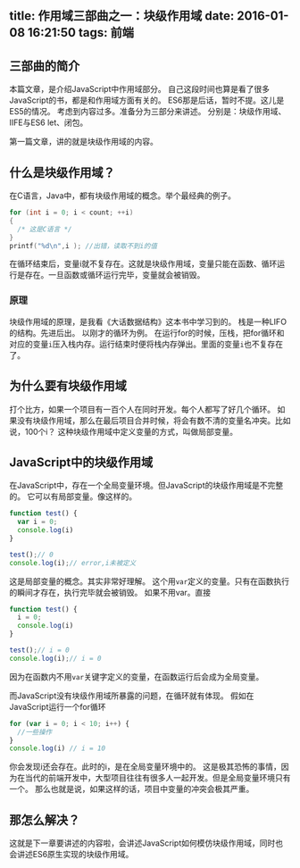 title: 作用域三部曲之一：块级作用域
date: 2016-01-08 16:21:50
tags: 前端
---
## 三部曲的简介
本篇文章，是介绍JavaScript中作用域部分。
自己这段时间也算是看了很多JavaScript的书，都是和作用域方面有关的。
ES6那是后话，暂时不提。这儿是ES5的情况。
考虑到内容过多。准备分为三部分来讲述。
分别是：块级作用域、IIFE与ES6 let、闭包。

第一篇文章，讲的就是块级作用域的内容。

## 什么是块级作用域？
在C语言，Java中，都有块级作用域的概念。举个最经典的例子。
```c
for (int i = 0; i < count; ++i)
{
  /* 这是C语言 */
}
printf("%d\n",i ); //出错，读取不到i的值
```
在循环结束后，变量i就不复存在。这就是块级作用域，变量只能在函数、循环运行是存在。一旦函数或循环运行完毕，变量就会被销毁。
### 原理
块级作用域的原理，是我看《大话数据结构》这本书中学习到的。
栈是一种LIFO的结构。先进后出。
以刚才的循环为例。
在运行for的时候，压栈，把for循环和对应的变量`i`压入栈内存。运行结束时便将栈内存弹出。里面的变量`i`也不复存在了。
## 为什么要有块级作用域
打个比方，如果一个项目有一百个人在同时开发。每个人都写了好几个循环。
如果没有块级作用域，那么在最后项目合并时候，将会有数不清的变量名冲突。比如说，100个i？
这种块级作用域中定义变量的方式，叫做局部变量。
## JavaScript中的块级作用域
在JavaScript中，存在一个全局变量环境。但JavaScript的块级作用域是不完整的。
它可以有局部变量。像这样的。
```javascript
function test() {
  var i = 0;
  console.log(i)
}

test();// 0
console.log(i);// error,i未被定义
```
这是局部变量的概念。其实非常好理解。
这个用`var`定义的变量。只有在函数执行的瞬间才存在，执行完毕就会被销毁。
如果不用var。直接
```javascript
function test() {
  i = 0;
  console.log(i)
}

test();// i = 0
console.log(i);// i = 0
```
因为在函数内不用`var`关键字定义的变量，在函数运行后会成为全局变量。

而JavaScript没有块级作用域所暴露的问题，在循环就有体现。
假如在JavaScript运行一个for循环
```javascript
for (var i = 0; i < 10; i++) {
  //一些操作
}
console.log(i) // i = 10
```
你会发现i还会存在。此时的i，是在全局变量环境中的。
这是极其恐怖的事情，因为在当代的前端开发中，大型项目往往有很多人一起开发。但是全局变量环境只有一个。
那么也就是说，如果这样的话，项目中变量的冲突会极其严重。
## 那怎么解决？
这就是下一章要讲述的内容啦，会讲述JavaScript如何模仿块级作用域，同时也会讲述ES6原生实现的块级作用域。